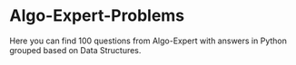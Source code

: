 # Algo-Expert-Problems
Here you can find 100 questions from Algo-Expert with answers in Python grouped based on Data Structures.
